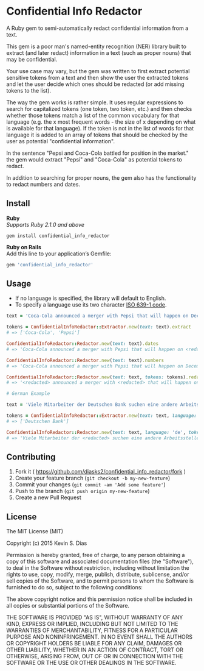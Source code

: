 # Confidential Info Redactor

A Ruby gem to semi-automatically redact confidential information from a text.

This gem is a poor man's named-entity recognition (NER) library built to extract (and later redact) information in a text (such as proper nouns) that may be confidential. 

Your use case may vary, but the gem was written to first extract potential sensitive tokens from a text and then show the user the extracted tokens and let the user decide which ones should be redacted (or add missing tokens to the list).

The way the gem works is rather simple. It uses regular expressions to search for capitalized tokens (one token, two token, etc.) and then checks whether those tokens match a list of the common vocabulary for that language (e.g. the x most frequent words - the size of x depending on what is available for that language). If the token is not in the list of words for that language it is added to an array of tokens that should be checked by the user as potential "confidential information".

In the sentence "Pepsi and Coca-Cola battled for position in the market." the gem would extract "Pepsi" and "Coca-Cola" as potential tokens to redact.

In addition to searching for proper nouns, the gem also has the functionality to redact numbers and dates.

## Install  

**Ruby**  
*Supports Ruby 2.1.0 and above*
```
gem install confidential_info_redactor
```

**Ruby on Rails**  
Add this line to your application’s Gemfile:
```ruby
gem 'confidential_info_redactor'
```

## Usage

* If no language is specified, the library will default to English.   
* To specify a language use its two character [ISO 639-1 code](https://www.tm-town.com/languages).  

```ruby
text = 'Coca-Cola announced a merger with Pepsi that will happen on December 15th, 2020 for $200,000,000,000.'

tokens = ConfidentialInfoRedactor::Extractor.new(text: text).extract
# => ['Coca-Cola', 'Pepsi']

ConfidentialInfoRedactor::Redactor.new(text: text).dates
# => 'Coca-Cola announced a merger with Pepsi that will happen on <redacted date> for $200,000,000,000.'

ConfidentialInfoRedactor::Redactor.new(text: text).numbers
# => 'Coca-Cola announced a merger with Pepsi that will happen on December 15th, 2020 for <redacted number>.'

ConfidentialInfoRedactor::Redactor.new(text: text, tokens: tokens).redact
# => '<redacted> announced a merger with <redacted> that will happen on <redacted date> for <redacted number>.'

# German Example

text = 'Viele Mitarbeiter der Deutschen Bank suchen eine andere Arbeitsstelle.'

tokens = ConfidentialInfoRedactor::Extractor.new(text: text, language: 'de').extract
# => ['Deutschen Bank']

ConfidentialInfoRedactor::Redactor.new(text: text, language: 'de', tokens: tokens).redact
# => 'Viele Mitarbeiter der <redacted> suchen eine andere Arbeitsstelle.'

```

## Contributing

1. Fork it ( https://github.com/diasks2/confidential_info_redactor/fork )
2. Create your feature branch (`git checkout -b my-new-feature`)
3. Commit your changes (`git commit -am 'Add some feature'`)
4. Push to the branch (`git push origin my-new-feature`)
5. Create a new Pull Request

## License

The MIT License (MIT)

Copyright (c) 2015 Kevin S. Dias

Permission is hereby granted, free of charge, to any person obtaining a copy
of this software and associated documentation files (the "Software"), to deal
in the Software without restriction, including without limitation the rights
to use, copy, modify, merge, publish, distribute, sublicense, and/or sell
copies of the Software, and to permit persons to whom the Software is
furnished to do so, subject to the following conditions:

The above copyright notice and this permission notice shall be included in
all copies or substantial portions of the Software.

THE SOFTWARE IS PROVIDED "AS IS", WITHOUT WARRANTY OF ANY KIND, EXPRESS OR
IMPLIED, INCLUDING BUT NOT LIMITED TO THE WARRANTIES OF MERCHANTABILITY,
FITNESS FOR A PARTICULAR PURPOSE AND NONINFRINGEMENT. IN NO EVENT SHALL THE
AUTHORS OR COPYRIGHT HOLDERS BE LIABLE FOR ANY CLAIM, DAMAGES OR OTHER
LIABILITY, WHETHER IN AN ACTION OF CONTRACT, TORT OR OTHERWISE, ARISING FROM,
OUT OF OR IN CONNECTION WITH THE SOFTWARE OR THE USE OR OTHER DEALINGS IN
THE SOFTWARE.